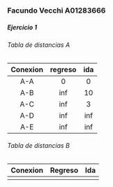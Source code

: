 ### Facundo Vecchi A01283666

##### Ejercicio 1
###### Tabla de distancias A
| Conexion | regreso | ida | 
|:--------:|:-------:|:-----:|
|   A-A    |    0    |   0   |
|   A-B    |   inf   |  10   |
|   A-C    |   inf   |   3   |
|   A-D    |   inf   |  inf  |
|   A-E    |   inf   |  inf  |

###### Tabla de distancias B
| Conexion | Regreso | Ida | 
|:--------:|:-------:|:---:|
|          |         |     |
